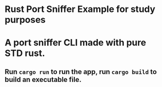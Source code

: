 # Rust Port Sniffer Example for study purposes

# A port sniffer CLI made with pure STD rust. 

## Run `cargo run` to run the app, run `cargo build` to build an executable file.
